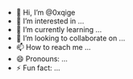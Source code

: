 - 👋 Hi, I’m @0xqige
- 👀 I’m interested in ...
- 🌱 I’m currently learning ...
- 💞️ I’m looking to collaborate on ...
- 📫 How to reach me ...
- 😄 Pronouns: ...
- ⚡ Fun fact: ...

<!---
0xqige/0xqige is a ✨ special ✨ repository because its `README.md` (this file) appears on your GitHub profile.
You can click the Preview link to take a look at your changes.
--->
